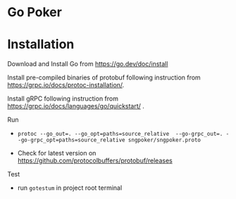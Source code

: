 # Go Poker
# Installation 
Download and Install Go from https://go.dev/doc/install

Install pre-compiled binaries of protobuf following instruction from https://grpc.io/docs/protoc-installation/. 

Install gRPC following instruction from https://grpc.io/docs/languages/go/quickstart/ .

Run

- `protoc --go_out=. --go_opt=paths=source_relative  --go-grpc_out=. --go-grpc_opt=paths=source_relative sngpoker/sngpoker.proto`

- Check for latest version on https://github.com/protocolbuffers/protobuf/releases

Test
- run ```gotestum``` in project root terminal
